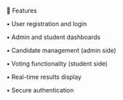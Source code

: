 🚀 Features

• User registration and login

• Admin and student dashboards

• Candidate management (admin side)

• Voting functionality (student side)

• Real-time results display

• Secure authentication
